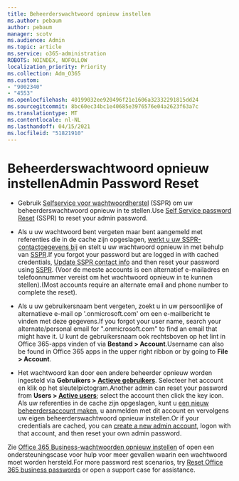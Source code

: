 ```yaml
---
title: Beheerderswachtwoord opnieuw instellen
ms.author: pebaum
author: pebaum
manager: scotv
ms.audience: Admin
ms.topic: article
ms.service: o365-administration
ROBOTS: NOINDEX, NOFOLLOW
localization_priority: Priority
ms.collection: Adm_O365
ms.custom:
- "9002340"
- "4553"
ms.openlocfilehash: 40199032ee920496f21e1606a32332291815dd24
ms.sourcegitcommit: 8bc60ec34bc1e40685e3976576e04a2623f63a7c
ms.translationtype: MT
ms.contentlocale: nl-NL
ms.lasthandoff: 04/15/2021
ms.locfileid: "51821910"
---
```

# <a name="admin-password-reset"></a><span data-ttu-id="355ae-102">Beheerderswachtwoord opnieuw instellen</span><span class="sxs-lookup"><span data-stu-id="355ae-102">Admin Password Reset</span></span>

- <span data-ttu-id="355ae-103">Gebruik [Selfservice voor wachtwoordherstel](https://passwordreset.microsoftonline.com/) (SSPR) om uw beheerderswachtwoord opnieuw in te stellen.</span><span class="sxs-lookup"><span data-stu-id="355ae-103">Use [Self Service password Reset](https://passwordreset.microsoftonline.com/) (SSPR) to reset your admin password.</span></span>

- <span data-ttu-id="355ae-104">Als u uw wachtwoord bent vergeten maar bent aangemeld met referenties die in de cache zijn opgeslagen, [werkt u uw SSPR-contactgegevens bij](https://go.microsoft.com/fwlink/?linkid=849451) en stelt u uw wachtwoord opnieuw in met behulp van [SSPR](https://passwordreset.microsoftonline.com/).</span><span class="sxs-lookup"><span data-stu-id="355ae-104">If you forgot your password but are logged in with cached credentials, [Update SSPR contact info](https://go.microsoft.com/fwlink/?linkid=849451) and then reset your password using [SSPR](https://passwordreset.microsoftonline.com/).</span></span>  <span data-ttu-id="355ae-105">(Voor de meeste accounts is een alternatief e-mailadres en telefoonnummer vereist om het wachtwoord opnieuw in te kunnen stellen).</span><span class="sxs-lookup"><span data-stu-id="355ae-105">(Most accounts require an alternate email and phone number to complete the reset).</span></span>

- <span data-ttu-id="355ae-106">Als u uw gebruikersnaam bent vergeten, zoekt u in uw persoonlijke of alternatieve e-mail op '.onmicrosoft.com' om een e-mailbericht te vinden met deze gegevens.</span><span class="sxs-lookup"><span data-stu-id="355ae-106">If you forgot your user name, search your alternate/personal email for ".onmicrosoft.com" to find an email that might have it.</span></span>  <span data-ttu-id="355ae-107">U kunt de gebruikersnaam ook rechtsboven op het lint in Office 365-apps vinden of via **Bestand > Account**.</span><span class="sxs-lookup"><span data-stu-id="355ae-107">Username can also be found in Office 365 apps in the upper right ribbon or by going to **File > Account**.</span></span>

- <span data-ttu-id="355ae-108">Het wachtwoord kan door een andere beheerder opnieuw worden ingesteld via **Gebruikers > [Actieve gebruikers](https://portal.office.com/adminportal/home#/users)**. Selecteer het account en klik op het sleutelpictogram.</span><span class="sxs-lookup"><span data-stu-id="355ae-108">Another admin can reset your password from **Users > [Active users](https://portal.office.com/adminportal/home#/users)**; select the account then click the key icon.</span></span>  <span data-ttu-id="355ae-109">Als uw referenties in de cache zijn opgeslagen, kunt u [een nieuw beheerdersaccount maken](https://portal.office.com/adminportal/home#/users), u aanmelden met dit account en vervolgens uw eigen beheerderswachtwoord opnieuw instellen.</span><span class="sxs-lookup"><span data-stu-id="355ae-109">Or if your credentials are cached, you can [create a new admin account](https://portal.office.com/adminportal/home#/users), logon with that account, and then reset your own admin password.</span></span>

<span data-ttu-id="355ae-110">Zie [Office 365 Business-wachtwoorden opnieuw instellen](https://docs.microsoft.com/microsoft-365/admin/add-users/reset-passwords) of open een ondersteuningscase voor hulp voor meer gevallen waarin een wachtwoord moet worden hersteld.</span><span class="sxs-lookup"><span data-stu-id="355ae-110">For more password rest scenarios, try [Reset Office 365 business passwords](https://docs.microsoft.com/microsoft-365/admin/add-users/reset-passwords) or open a support case for assistance.</span></span>
